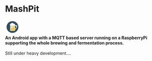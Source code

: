 # MashPit
![Logo](/app/src/main/res/drawable/ic_launcher.png?raw=true "MashPit")
<br>
<b>An Android app with a MQTT based server running on a RaspberryPi supporting the whole brewing and fermentation process.</b>
<br>
<br>
Still under heavy development....
<br>
<br>
